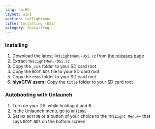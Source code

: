 ```yaml
---
lang: hu-HU
layout: wiki
section: twilightmenu
title: Installing (DSi)
category: Installing
---
```


### Installing
1. Download the latest `TWiLightMenu-DSi.7z` from [the releases page](https://github.com/DS-Homebrew/TWiLightMenu/releases)
1. Extract `TWiLightMenu-DSi.7z`
1. Copy the `_nds` folder to your SD card root
1. Copy the `BOOT.NDS` file to your SD card root
1. Copy the `roms` folder to your SD card root
1. **hiyaCFW users:** Copy the `title` folder to your SD card root

### Autobooting with Unlaunch
1. Turn on your DSi while holding <kbd>A</kbd> and <kbd>B</kbd>
1. In the Unlaunch menu, go to `OPTIONS`
1. Set `NO BUTTON` or a button of your choice to the `TWiLight Menu++` that says `BOOT.NDS` on the bottom screen
